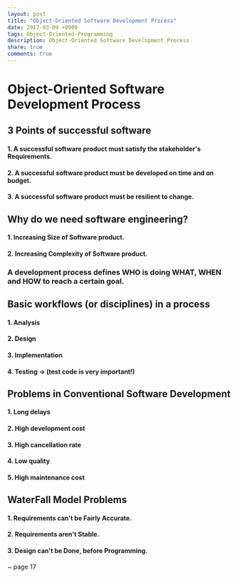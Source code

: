 ```yaml
---
layout: post
title: "Object-Oriented Software Development Process"
date: 2017-03-09 +0900
tags: Object-Oriented-Programming
description: Object-Oriented Software Development Process
share: true
comments: true
---
```


Object-Oriented Software Development Process
=============

3 Points of successful software
-------------
#### 1. A successful software product must satisfy the stakeholder's **Requirements**.
#### 2. A successful software product must be developed **on time** and **on budget**.
#### 3. A successful software product must be resilient to **change**.

Why do we need software engineering?
-------------
#### 1. Increasing Size of Software product.
#### 2. Increasing Complexity of Software product.


### A development process defines **WHO** is doing **WHAT**, **WHEN** and **HOW** to reach a certain goal.

Basic workflows (or disciplines) in a process
--------------
#### 1. Analysis
#### 2. Design
#### 3. Implementation
#### 4. Testing -> (test code is very important!)

Problems in Conventional Software Development
--------------
#### 1. Long delays
#### 2. High development cost
#### 3. High cancellation rate
#### 4. Low quality
#### 5. High maintenance cost

WaterFall Model Problems
--------------
#### 1. Requirements can't be Fairly Accurate.
#### 2. Requirements aren't Stable.
#### 3. Design can't be Done, before Programming.

~ page 17
